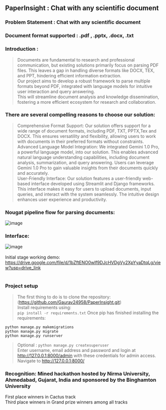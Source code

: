 ## PaperInsight : Chat with any scientific document

### Problem Statement : Chat with any scientific document 
### Document format supported : .pdf , .pptx, .docx, .txt 
### Introduction : <br>
> Documents are fundamental to research and professional 
communication, but existing solutions primarily focus on parsing PDF 
files. This leaves a gap in handling diverse formats like DOCX, TEX, and 
PPT, hindering efficient information extraction. <br>
> Our project aims to develop a robust framework to parse multiple formats 
beyond PDF, integrated with language models for intuitive user interaction 
and query answering. <br>
> This will streamline document analysis and knowledge dissemination, 
fostering a more efficient ecosystem for research and collaboration. <br>

### There are several compelling reasons to choose our solution: 
> Comprehensive Format Support: Our solution offers support for a wide range of document 
formats, including PDF, TXT, PPTX,Tex and DOCX. This ensures versatility and flexibility, 
allowing users to work with documents in their preferred formats without constraints. <br>
> Advanced Language Model Integration: We integrated Gemini 1.0 Pro, a powerful language 
model, into our solution. This enables advanced natural language understanding capabilities, 
including document analysis, summarization, and query answering. Users can leverage 
Gemini 1.0 Pro to gain valuable insights from their documents quickly and accurately. <br>
> User-Friendly Interface: Our solution features a user-friendly web-based interface developed 
using Streamlit and Django frameworks. This interface makes it easy for users to upload 
documents, input queries, and interact with the system seamlessly. The intuitive design 
enhances user experience and productivity. <br>

### Nougat pipeline flow for parsing documents:  
![image](https://github.com/k7kaushal/PaperInsight/assets/82771451/4364c1ae-c9b0-4aed-bd03-eb5ce34dbdcf)

### Interface: 
![image](https://github.com/k7kaushal/PaperInsight/assets/82771451/c3bcd715-9731-418f-a65f-c8dc8cad6221) <br></br>
Initial stage working demo: https://drive.google.com/file/d/1bZftENO0wlf9DJcHVDgVy2XpYyaDtqLg/view?usp=drive_link <br></br>

### Project setup

> The first thing to do is to clone the repository: (https://github.com/Gaurav24958/PaperInsight.git) <br>
> Install requirements using: <br>
`pip install -r requirements.txt`
> Once pip has finished installing the requirements:
```
python manage.py makemigrations
python manage.py migrate
python manage.py runserver
```
> Optional :
``` python manage.py createsuperuser ``` <br>
Enter username, email address and password and login at http://127.0.0.1:8000/admin with these credentials for admin access. <br>
> Navigate to http://127.0.0.1:8000/

### Recognition: Mined hackathon hosted by Nirma University, Ahmedabad, Gujarat, India and sponsored by the Binghamton University
First place winners in Cactus track <br>
Third place winners in Grand prize winners among all tracks



